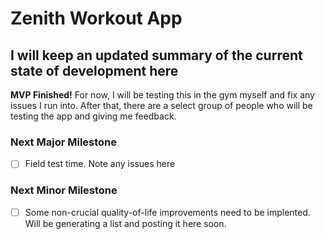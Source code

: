 # Zenith Workout App
## I will keep an updated summary of the current state of development here

**MVP Finished!**
For now, I will be testing this in the gym myself and fix any issues I run into. After that, there are a select group of people who will be testing the app and giving me feedback.

### Next Major Milestone
- [ ] Field test time. Note any issues here

### Next Minor Milestone
- [ ] Some non-crucial quality-of-life improvements need to be implented. Will be generating a list and posting it here soon.




